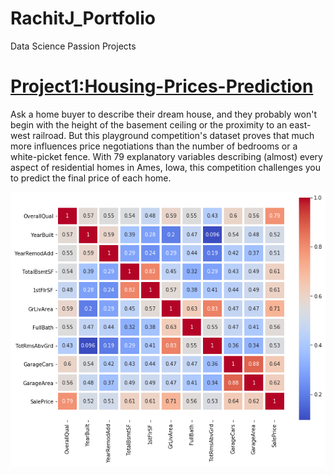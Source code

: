 # RachitJ_Portfolio
Data Science Passion Projects

# [Project1:Housing-Prices-Prediction](https://github.com/rachitj/Housing-Prices-Prediction)
Ask a home buyer to describe their dream house, and they probably won't begin with the height of the basement ceiling or the proximity to an east-west railroad. But this playground competition's dataset proves that much more influences price negotiations than the number of bedrooms or a white-picket fence.
With 79 explanatory variables describing (almost) every aspect of residential homes in Ames, Iowa, this competition challenges you to predict the final price of each home.

![](https://github.com/rachitj/Housing-Prices-Prediction/blob/master/housingPrices_corelation.png)

